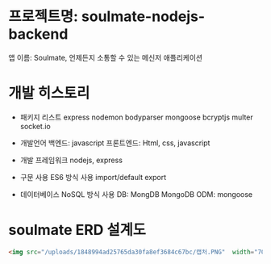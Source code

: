 # 프로젝트명: soulmate-nodejs-backend
앱 이름: Soulmate, 언제든지 소통할 수 있는 메신저 애플리케이션

# 개발 히스토리
- 패키지 리스트
express
nodemon
bodyparser
mongoose
bcryptjs
multer
socket.io

- 개발언어
백엔드: javascript
프론트엔드: Html, css, javascript

- 개발 프레임워크
nodejs, express

- 구문 사용
ES6 방식 사용
import/default export

- 데이터베이스
NoSQL 방식 사용
DB: MongDB
MongoDB ODM: mongoose

# soulmate ERD 설계도
```html
<img src="/uploads/1848994ad25765da30fa8ef3684c67bc/캡처.PNG"  width="700" height="370">
```

